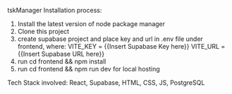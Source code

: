 tskManager Installation process:

1. Install the latest version of node package manager
2. Clone this project
3. create supabase project and place key and url in .env file under frontend, where:
    VITE_KEY = {{Insert Supabase Key here}}
    VITE_URL = {{Insert Supabase URL here}}
4. run cd frontend && npm install
5. run cd frontend && npm run dev for local hosting


Tech Stack involved: 
React, Supabase, HTML, CSS, JS, PostgreSQL
